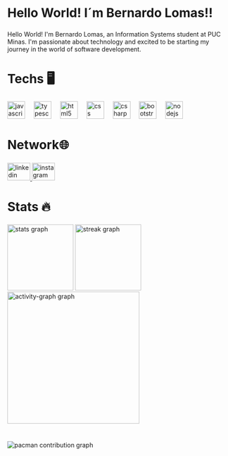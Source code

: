 <h1 align="left">Hello World! I´m Bernardo Lomas!!</h1>

###

<p align="left">Hello World! I'm Bernardo Lomas, an Information Systems student at PUC Minas. I'm passionate about technology and excited to be starting my journey in the world of software development.</p>

###

<h1 align="left">Techs 🖥️</h1>

###

<div align="left">
  <img src="https://cdn.jsdelivr.net/gh/devicons/devicon/icons/javascript/javascript-original.svg" height="40" alt="javascript logo"  />
  <img width="12" />
  <img src="https://cdn.jsdelivr.net/gh/devicons/devicon/icons/typescript/typescript-original.svg" height="40" alt="typescript logo"  />
  <img width="12" />
  <img src="https://cdn.jsdelivr.net/gh/devicons/devicon/icons/html5/html5-original.svg" height="40" alt="html5 logo"  />
  <img width="12" />
  <img src="https://cdn.jsdelivr.net/gh/devicons/devicon/icons/css3/css3-original.svg" height="40" alt="css logo"  />
  <img width="12" />
  <img src="https://cdn.jsdelivr.net/gh/devicons/devicon/icons/csharp/csharp-original.svg" height="40" alt="csharp logo"  />
  <img width="12" />
  <img src="https://cdn.jsdelivr.net/gh/devicons/devicon/icons/bootstrap/bootstrap-original.svg" height="40" alt="bootstrap logo"  />
  <img width="12" />
  <img src="https://cdn.jsdelivr.net/gh/devicons/devicon/icons/nodejs/nodejs-original.svg" height="40" alt="nodejs logo"  />
</div>

###

<h1 align="left">Network🌐</h1>

###

<div align="left">
  <a href="https://www.linkedin.com/in/bernardolomas/" target="_blank">
    <img src="https://raw.githubusercontent.com/maurodesouza/profile-readme-generator/master/src/assets/icons/social/linkedin/default.svg" width="52" height="40" alt="linkedin logo"  />
  </a>
  <a href="https://www.instagram.com/bernardolomas_/" target="_blank">
    <img src="https://raw.githubusercontent.com/maurodesouza/profile-readme-generator/master/src/assets/icons/social/instagram/default.svg" width="52" height="40" alt="instagram logo"  />
  </a>
</div>

###

<h1 align="left">Stats 🔥</h1>

###

<div align="left">
  <img src="https://github-readme-stats.vercel.app/api?username=BernardoLomas&hide_title=false&hide_rank=false&show_icons=true&include_all_commits=true&count_private=true&disable_animations=false&theme=algolia&locale=en&hide_border=false&order=1" height="150" alt="stats graph"  />
  <img src="https://streak-stats.demolab.com?user=BernardoLomas&locale=en&mode=weekly&theme=algolia&hide_border=false&border_radius=2&order=3" height="150" alt="streak graph"  />
  <img src="https://github-readme-activity-graph.vercel.app/graph?username=BernardoLomas&radius=16&theme=nord&area=true&order=5" height="300" alt="activity-graph graph"  />
</div>

###

<br clear="both">

<picture>
  <source media="(prefers-color-scheme: dark)" srcset="https://raw.githubusercontent.com/BernardoLomas/BernardoLomas/output/pacman-contribution-graph-dark.svg">
  <source media="(prefers-color-scheme: light)" srcset="https://raw.githubusercontent.com/BernardoLomas/BernardoLomas/output/pacman-contribution-graph.svg">
  <img alt="pacman contribution graph" src="https://raw.githubusercontent.com/BernardoLomas/BernardoLomas/output/pacman-contribution-graph.svg">
</picture>

###
